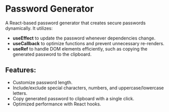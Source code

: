 # Password Generator

A React-based password generator that creates secure passwords dynamically. It utilizes:

- **useEffect** to update the password whenever dependencies change.
- **useCallback** to optimize functions and prevent unnecessary re-renders.
- **useRef** to handle DOM elements efficiently, such as copying the generated password to the clipboard.

## Features:
- Customize password length.
- Include/exclude special characters, numbers, and uppercase/lowercase letters.
- Copy generated password to clipboard with a single click.
- Optimized performance with React hooks.

